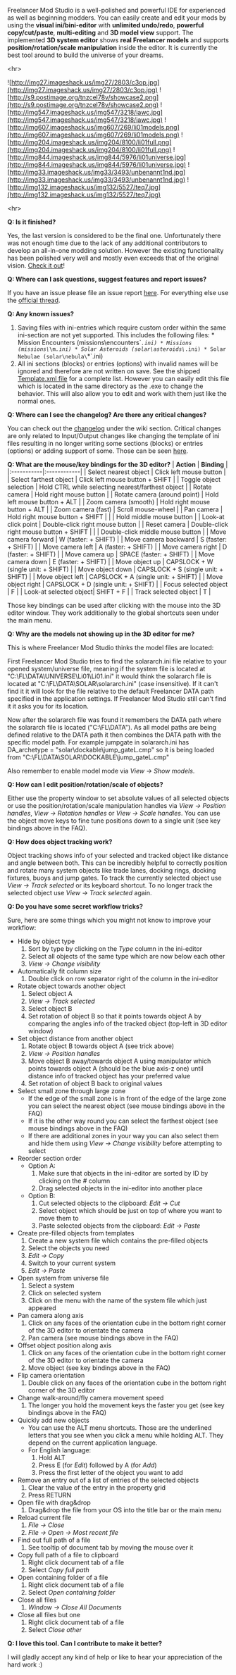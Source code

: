 Freelancer Mod Studio is a well-polished and powerful IDE for experienced as well as beginning modders. You can easily create and edit your mods by using the **visual ini/bini-editor** with **unlimited undo/redo**, **powerful copy/cut/paste**, **multi-editing** and **3D model view** support. The implemented **3D system editor** shows **real Freelancer models** and supports **position/rotation/scale manipulation** inside the editor. It is currently the best tool around to build the universe of your dreams.


&lt;hr&gt;



![http://img27.imageshack.us/img27/2803/c3op.jpg](http://img27.imageshack.us/img27/2803/c3op.jpg)
![http://s9.postimage.org/tnzcel78v/showcase2.png](http://s9.postimage.org/tnzcel78v/showcase2.png)
![http://img547.imageshack.us/img547/3218/iawc.jpg](http://img547.imageshack.us/img547/3218/iawc.jpg)
![http://img607.imageshack.us/img607/269/li01models.png](http://img607.imageshack.us/img607/269/li01models.png)
![http://img204.imageshack.us/img204/8100/li01full.png](http://img204.imageshack.us/img204/8100/li01full.png)
![http://img844.imageshack.us/img844/5976/li01universe.jpg](http://img844.imageshack.us/img844/5976/li01universe.jpg)
![http://img33.imageshack.us/img33/3493/unbenannt1nd.jpg](http://img33.imageshack.us/img33/3493/unbenannt1nd.jpg)
![http://img132.imageshack.us/img132/5527/teq7.jpg](http://img132.imageshack.us/img132/5527/teq7.jpg)



&lt;hr&gt;



**Q: Is it finished?**

Yes, the last version is considered to be the final one. Unfortunately there was not enough time due to the lack of any additional contributors to develop an all-in-one modding solution. However the existing functionality has been polished very well and mostly even exceeds that of the original vision. [Check it out](http://code.google.com/p/freelancermodstudio/downloads/list?can=3)!

**Q: Where can I ask questions, suggest features and report issues?**

If you have an issue please file an issue report [here](http://code.google.com/p/freelancermodstudio/issues). For everything else use the [official thread](http://the-starport.net/freelancer/forum/viewtopic.php?topic_id=2174).

**Q: Any known issues?**

  1. Saving files with ini-entries which require custom order within the same ini-section are not yet supported. This includes the following files:
    * Mission Encounters (missions\encounters\`*`.ini)
    * Missions (missions\`*`\m`*`.ini)
    * Solar Asteroids (solar\asteroids\`*`.ini)
    * Solar Nebulae (solar\nebula\`*`.ini)
  1. All ini sections (blocks) or entries (options) with invalid names will be ignored and therefore are not written on save. See the shipped [Template.xml file](http://freelancermodstudio.googlecode.com/svn/trunk/FreelancerModStudio/Template.xml) for a complete list. However you can easily edit this file which is located in the same directory as the .exe to change the behavior. This will also allow you to edit and work with them just like the normal ones.

**Q: Where can I see the changelog? Are there any critical changes?**

You can check out the [changelog](Changelog.md) under the wiki section. Critical changes are only related to Input/Output changes like changing the template of ini files resulting in no longer writing some sections (blocks) or entries (options) or adding support of some. Those can be seen [here](IOChanges.md).

**Q: What are the mouse/key bindings for the 3D editor?**
| **Action** | **Binding** |
|:-----------|:------------|
| Select nearest object | Click left mouse button |
| Select farthest object | Click left mouse button + SHIFT |
| Toggle object selection | Hold CTRL while selecting nearest/farthest object |
| Rotate camera | Hold right mouse button |
| Rotate camera (around point) | Hold left mouse button + ALT |
| Zoom camera (smooth) | Hold right mouse button + ALT |
| Zoom camera (fast) | Scroll mouse-wheel |
| Pan camera | Hold right mouse button + SHIFT |
|            | Hold middle mouse button |
| Look-at click point | Double-click right mouse button |
| Reset camera | Double-click right mouse button + SHIFT |
|            | Double-click middle mouse button |
| Move camera forward | W (faster: + SHIFT) |
| Move camera backward | S (faster: + SHIFT) |
| Move camera left | A (faster: + SHIFT) |
| Move camera right | D (faster: + SHIFT) |
| Move camera up | SPACE (faster: + SHIFT) |
| Move camera down | E (faster: + SHIFT) |
| Move object up | CAPSLOCK + W (single unit: + SHIFT) |
| Move object down | CAPSLOCK + S (single unit: + SHIFT) |
| Move object left | CAPSLOCK + A (single unit: + SHIFT) |
| Move object right | CAPSLOCK + D (single unit: + SHIFT) |
| Focus selected object | F           |
| Look-at selected object| SHIFT + F   |
| Track selected object | T           |

Those key bindings can be used after clicking with the mouse into the 3D editor window. They work additionally to the global shortcuts seen under the main menu.

**Q: Why are the models not showing up in the 3D editor for me?**

This is where Freelancer Mod Studio thinks the model files are located:

First Freelancer Mod Studio tries to find the solararch.ini file relative to your opened system/universe file, meaning if the system file is located at "C:\FL\DATA\UNIVERSE\Li01\Li01.ini" it would think the solararch file is located at "C:\FL\DATA\SOLAR\solararch.ini" (case insensitive). If it can't find it it will look for the file relative to the default Freelancer DATA path specified in the application settings. If Freelancer Mod Studio still can't find it it asks you for its location.

Now after the solararch file was found it remembers the DATA path where the solararch file is located ("C:\FL\DATA"). As all model paths are being defined relative to the DATA path it then combines the DATA path with the specific model path. For example jumpgate in solararch.ini has DA\_archetype = "solar\dockable\jump\_gateL.cmp" so it is being loaded from "C:\FL\DATA\SOLAR\DOCKABLE\jump\_gateL.cmp"

Also remember to enable model mode via _View -> Show models_.

**Q: How can I edit position/rotation/scale of objects?**

Either use the property window to set absolute values of all selected objects or use the position/rotation/scale manipulation handles via _View -> Position handles_, _View -> Rotation handles_ or _View -> Scale handles_. You can use the object move keys to fine tune positions down to a single unit (see key bindings above in the FAQ).

**Q: How does object tracking work?**

Object tracking shows info of your selected and tracked object like distance and angle between both. This can be incredibly helpful to correctly position and rotate many system objects like trade lanes, docking rings, docking fixtures, buoys and jump gates. To track the currently selected object use _View -> Track selected_ or its keyboard shortcut. To no longer track the selected object use _View -> Track selected_ again.

**Q: Do you have some secret workflow tricks?**

Sure, here are some things which you might not know to improve your workflow:

  * Hide by object type
    1. Sort by type by clicking on the _Type_ column in the ini-editor
    1. Select all objects of the same type which are now below each other
    1. _View -> Change visibility_
  * Automatically fit column size
    1. Double click on row separator right of the column in the ini-editor
  * Rotate object towards another object
    1. Select object A
    1. _View -> Track selected_
    1. Select object B
    1. Set rotation of object B so that it points towards object A by comparing the angles info of the tracked object (top-left in 3D editor window)
  * Set object distance from another object
    1. Rotate object B towards object A (see trick above)
    1. _View -> Position handles_
    1. Move object B away/towards object A using manipulator which points towards object A (should be the blue axis-z one) until distance info of tracked object has your preferred value
    1. Set rotation of object B back to original values
  * Select small zone through large zone
    * If the edge of the small zone is in front of the edge of the large zone you can select the nearest object (see mouse bindings above in the FAQ)
    * If it is the other way round you can select the farthest object (see mouse bindings above in the FAQ)
    * If there are additional zones in your way you can also select them and hide them using _View -> Change visibility_ before attempting to select
  * Reorder section order
    * Option A:
      1. Make sure that objects in the ini-editor are sorted by ID by clicking on the _#_ column
      1. Drag selected objects in the ini-editor into another place
    * Option B:
      1. Cut selected objects to the clipboard: _Edit -> Cut_
      1. Select object which should be just on top of where you want to move them to
      1. Paste selected objects from the clipboard: _Edit -> Paste_
  * Create pre-filled objects from templates
    1. Create a new system file which contains the pre-filled objects
    1. Select the objects you need
    1. _Edit -> Copy_
    1. Switch to your current system
    1. _Edit -> Paste_
  * Open system from universe file
    1. Select a system
    1. Click on selected system
    1. Click on the menu with the name of the system file which just appeared
  * Pan camera along axis
    1. Click on any faces of the orientation cube in the bottom right corner of the 3D editor to orientate the camera
    1. Pan camera (see mouse bindings above in the FAQ)
  * Offset object position along axis
    1. Click on any faces of the orientation cube in the bottom right corner of the 3D editor to orientate the camera
    1. Move object (see key bindings above in the FAQ)
  * Flip camera orientation
    1. Double click on any faces of the orientation cube in the bottom right corner of the 3D editor
  * Change walk-around/fly camera movement speed
    1. The longer you hold the movement keys the faster you get (see key bindings above in the FAQ)
  * Quickly add new objects
    * You can use the ALT menu shortcuts. Those are the underlined letters that you see when you click a menu while holding ALT. They depend on the current application language.
    * For English language:
      1. Hold ALT
      1. Press E (for _Edit_) followed by A (for _Add_)
      1. Press the first letter of the object you want to add
  * Remove an entry out of a list of entries of the selected objects
    1. Clear the value of the entry in the property grid
    1. Press RETURN
  * Open file with drag&drop
    1. Drag&drop the file from your OS into the title bar or the main menu
  * Reload current file
    1. _File -> Close_
    1. _File -> Open -> Most recent file_
  * Find out full path of a file
    1. See tooltip of document tab by moving the mouse over it
  * Copy full path of a file to clipboard
    1. Right click document tab of a file
    1. Select _Copy full path_
  * Open containing folder of a file
    1. Right click document tab of a file
    1. Select _Open containing folder_
  * Close all files
    1. _Window -> Close All Documents_
  * Close all files but one
    1. Right click document tab of a file
    1. Select _Close other_

**Q: I love this tool. Can I contribute to make it better?**

I will gladly accept any kind of help or like to hear your appreciation of the hard work :)